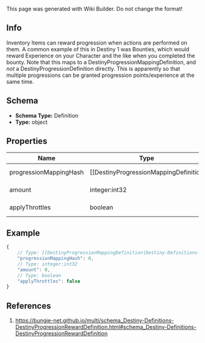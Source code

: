 <span class="wiki-builder">This page was generated with Wiki Builder. Do not change the format!</span>

## Info
Inventory Items can reward progression when actions are performed on them. A common example of this in Destiny 1 was Bounties, which would reward Experience on your Character and the like when you completed the bounty. Note that this maps to a DestinyProgressionMappingDefinition, and *not* a DestinyProgressionDefinition directly. This is apparently so that multiple progressions can be granted progression points/experience at the same time.

## Schema
* **Schema Type:** Definition
* **Type:** object

## Properties
Name | Type | Description
---- | ---- | -----------
progressionMappingHash | [[DestinyProgressionMappingDefinition|Destiny-Definitions-DestinyProgressionMappingDefinition]]:Definition:integer:uint32 | The hash identifier of the DestinyProgressionMappingDefinition that contains the progressions for which experience should be applied.
amount | integer:int32 | The amount of experience to give to each of the mapped progressions.
applyThrottles | boolean | If true, the game's internal mechanisms to throttle progression should be applied.

## Example
```javascript
{
    // Type: [[DestinyProgressionMappingDefinition|Destiny-Definitions-DestinyProgressionMappingDefinition]]:Definition:integer:uint32
    "progressionMappingHash": 0,
    // Type: integer:int32
    "amount": 0,
    // Type: boolean
    "applyThrottles": false
}

```

## References
1. https://bungie-net.github.io/multi/schema_Destiny-Definitions-DestinyProgressionRewardDefinition.html#schema_Destiny-Definitions-DestinyProgressionRewardDefinition

